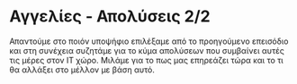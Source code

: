 # Αγγελίες - Απολύσεις 2/2

Απαντούμε στο ποιόν υποψήφιο επιλέξαμε από το προηγούμενο επεισόδιο και στη συνέχεια συζητάμε για το κύμα απολύσεων που συμβαίνει αυτές τις μέρες στον IT χώρο. Μιλάμε για το πως μας επηρεάζει τώρα και το τι θα αλλάξει στο μέλλον με βάση αυτό.

